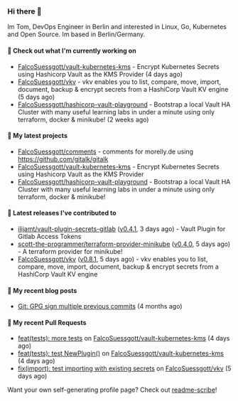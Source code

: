 ### Hi there 👋

Im Tom, DevOps Engineer in Berlin and interested in Linux, Go, Kubernetes and Open Source.
Im based in Berlin/Germany.

#### 👷 Check out what I'm currently working on

- [FalcoSuessgott/vault-kubernetes-kms](https://github.com/FalcoSuessgott/vault-kubernetes-kms) - Encrypt Kubernetes Secrets using Hashicorp Vault as the KMS Provider (4 days ago)
- [FalcoSuessgott/vkv](https://github.com/FalcoSuessgott/vkv) - vkv enables you to list, compare, move, import, document, backup &amp; encrypt secrets from a HashiCorp Vault KV engine (5 days ago)
- [FalcoSuessgott/hashicorp-vault-playground](https://github.com/FalcoSuessgott/hashicorp-vault-playground) - Bootstrap a local Vault HA Cluster with many useful learning labs in under a minute using only terraform, docker &amp; minikube! (2 weeks ago)

#### 🌱 My latest projects

- [FalcoSuessgott/comments](https://github.com/FalcoSuessgott/comments) - comments for morelly.de using https://github.com/gitalk/gitalk
- [FalcoSuessgott/vault-kubernetes-kms](https://github.com/FalcoSuessgott/vault-kubernetes-kms) - Encrypt Kubernetes Secrets using Hashicorp Vault as the KMS Provider
- [FalcoSuessgott/hashicorp-vault-playground](https://github.com/FalcoSuessgott/hashicorp-vault-playground) - Bootstrap a local Vault HA Cluster with many useful learning labs in under a minute using only terraform, docker &amp; minikube!

#### 🔭 Latest releases I've contributed to

- [ilijamt/vault-plugin-secrets-gitlab](https://github.com/ilijamt/vault-plugin-secrets-gitlab) ([v0.4.1](https://github.com/ilijamt/vault-plugin-secrets-gitlab/releases/tag/v0.4.1), 3 days ago) - Vault Plugin for Gitlab Access Tokens
- [scott-the-programmer/terraform-provider-minikube](https://github.com/scott-the-programmer/terraform-provider-minikube) ([v0.4.0](https://github.com/scott-the-programmer/terraform-provider-minikube/releases/tag/v0.4.0), 5 days ago) - A terraform provider for minikube!
- [FalcoSuessgott/vkv](https://github.com/FalcoSuessgott/vkv) ([v0.8.1](https://github.com/FalcoSuessgott/vkv/releases/tag/v0.8.1), 5 days ago) - vkv enables you to list, compare, move, import, document, backup &amp; encrypt secrets from a HashiCorp Vault KV engine

#### 📜 My recent blog posts

- [Git: GPG sign multiple previous commits](https://morelly.de/post/20240328_git_gpg_sign_commits/) (4 months ago)

#### 🔨 My recent Pull Requests

- [feat(tests): more tests](https://github.com/FalcoSuessgott/vault-kubernetes-kms/pull/96) on [FalcoSuessgott/vault-kubernetes-kms](https://github.com/FalcoSuessgott/vault-kubernetes-kms) (4 days ago)
- [feat(tests): test NewPlugin()](https://github.com/FalcoSuessgott/vault-kubernetes-kms/pull/95) on [FalcoSuessgott/vault-kubernetes-kms](https://github.com/FalcoSuessgott/vault-kubernetes-kms) (4 days ago)
- [fix(import): test importing with existing secrets](https://github.com/FalcoSuessgott/vkv/pull/286) on [FalcoSuessgott/vkv](https://github.com/FalcoSuessgott/vkv) (5 days ago)

Want your own self-generating profile page? Check out [readme-scribe](https://github.com/muesli/readme-scribe)!